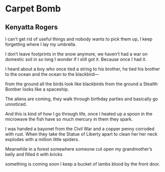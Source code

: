 # Carpet Bomb
## Kenyatta Rogers
I can’t get rid of useful things
and nobody wants to pick them up,
I keep forgetting where I lay my umbrella.

I don’t leave footprints in the snow anymore,
we haven’t had a war on domestic soil in so long
I wonder if I still got it. Because once I had it.

I heard about a boy who once tied a string to his brother,
he tied his brother to the ocean and the ocean to the blackbird—

from the ground all the birds look like blackbirds
from the ground a Stealth Bomber looks like a spaceship.

The aliens are coming,
they walk through birthday parties
and basically go unnoticed.

And this is kind of how I go through life,
once I heated up a spoon in the microwave
the fish have so much mercury in them they spark.

I was handed a bayonet from the Civil War
and a copper penny corroded with rust.
When they take the Statue of Liberty apart to clean her
her neck explodes with a million little spiders.

Meanwhile in a forest somewhere
someone cut open my grandmother’s belly
and filled it with bricks

something is coming soon
I keep a bucket of lambs blood
by the front door.